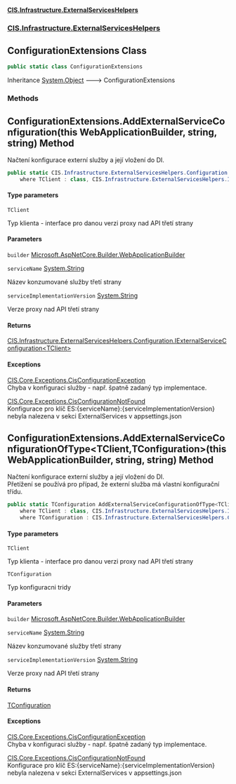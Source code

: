 #### [CIS.Infrastructure.ExternalServicesHelpers](index.md 'index')
### [CIS.Infrastructure.ExternalServicesHelpers](CIS.Infrastructure.ExternalServicesHelpers.md 'CIS.Infrastructure.ExternalServicesHelpers')

## ConfigurationExtensions Class

```csharp
public static class ConfigurationExtensions
```

Inheritance [System.Object](https://docs.microsoft.com/en-us/dotnet/api/System.Object 'System.Object') &#129106; ConfigurationExtensions
### Methods

<a name='CIS.Infrastructure.ExternalServicesHelpers.ConfigurationExtensions.AddExternalServiceConfiguration_TClient_(thisMicrosoft.AspNetCore.Builder.WebApplicationBuilder,string,string)'></a>

## ConfigurationExtensions.AddExternalServiceConfiguration<TClient>(this WebApplicationBuilder, string, string) Method

Načtení konfigurace externí služby a její vložení do DI.

```csharp
public static CIS.Infrastructure.ExternalServicesHelpers.Configuration.IExternalServiceConfiguration<TClient> AddExternalServiceConfiguration<TClient>(this Microsoft.AspNetCore.Builder.WebApplicationBuilder builder, string serviceName, string serviceImplementationVersion)
    where TClient : class, CIS.Infrastructure.ExternalServicesHelpers.IExternalServiceClient;
```
#### Type parameters

<a name='CIS.Infrastructure.ExternalServicesHelpers.ConfigurationExtensions.AddExternalServiceConfiguration_TClient_(thisMicrosoft.AspNetCore.Builder.WebApplicationBuilder,string,string).TClient'></a>

`TClient`

Typ klienta - interface pro danou verzi proxy nad API třetí strany
#### Parameters

<a name='CIS.Infrastructure.ExternalServicesHelpers.ConfigurationExtensions.AddExternalServiceConfiguration_TClient_(thisMicrosoft.AspNetCore.Builder.WebApplicationBuilder,string,string).builder'></a>

`builder` [Microsoft.AspNetCore.Builder.WebApplicationBuilder](https://docs.microsoft.com/en-us/dotnet/api/Microsoft.AspNetCore.Builder.WebApplicationBuilder 'Microsoft.AspNetCore.Builder.WebApplicationBuilder')

<a name='CIS.Infrastructure.ExternalServicesHelpers.ConfigurationExtensions.AddExternalServiceConfiguration_TClient_(thisMicrosoft.AspNetCore.Builder.WebApplicationBuilder,string,string).serviceName'></a>

`serviceName` [System.String](https://docs.microsoft.com/en-us/dotnet/api/System.String 'System.String')

Název konzumované služby třetí strany

<a name='CIS.Infrastructure.ExternalServicesHelpers.ConfigurationExtensions.AddExternalServiceConfiguration_TClient_(thisMicrosoft.AspNetCore.Builder.WebApplicationBuilder,string,string).serviceImplementationVersion'></a>

`serviceImplementationVersion` [System.String](https://docs.microsoft.com/en-us/dotnet/api/System.String 'System.String')

Verze proxy nad API třetí strany

#### Returns
[CIS.Infrastructure.ExternalServicesHelpers.Configuration.IExternalServiceConfiguration&lt;](CIS.Infrastructure.ExternalServicesHelpers.Configuration.IExternalServiceConfiguration_TClient_.md 'CIS.Infrastructure.ExternalServicesHelpers.Configuration.IExternalServiceConfiguration<TClient>')[TClient](CIS.Infrastructure.ExternalServicesHelpers.ConfigurationExtensions.md#CIS.Infrastructure.ExternalServicesHelpers.ConfigurationExtensions.AddExternalServiceConfiguration_TClient_(thisMicrosoft.AspNetCore.Builder.WebApplicationBuilder,string,string).TClient 'CIS.Infrastructure.ExternalServicesHelpers.ConfigurationExtensions.AddExternalServiceConfiguration<TClient>(this Microsoft.AspNetCore.Builder.WebApplicationBuilder, string, string).TClient')[&gt;](CIS.Infrastructure.ExternalServicesHelpers.Configuration.IExternalServiceConfiguration_TClient_.md 'CIS.Infrastructure.ExternalServicesHelpers.Configuration.IExternalServiceConfiguration<TClient>')

#### Exceptions

[CIS.Core.Exceptions.CisConfigurationException](https://docs.microsoft.com/en-us/dotnet/api/CIS.Core.Exceptions.CisConfigurationException 'CIS.Core.Exceptions.CisConfigurationException')  
Chyba v konfiguraci služby - např. špatně zadaný typ implementace.

[CIS.Core.Exceptions.CisConfigurationNotFound](https://docs.microsoft.com/en-us/dotnet/api/CIS.Core.Exceptions.CisConfigurationNotFound 'CIS.Core.Exceptions.CisConfigurationNotFound')  
Konfigurace pro klíč ES:{serviceName}:{serviceImplementationVersion} nebyla nalezena v sekci ExternalServices v appsettings.json

<a name='CIS.Infrastructure.ExternalServicesHelpers.ConfigurationExtensions.AddExternalServiceConfigurationOfType_TClient,TConfiguration_(thisMicrosoft.AspNetCore.Builder.WebApplicationBuilder,string,string)'></a>

## ConfigurationExtensions.AddExternalServiceConfigurationOfType<TClient,TConfiguration>(this WebApplicationBuilder, string, string) Method

Načtení konfigurace externí služby a její vložení do DI.  
Přetížení se používá pro případ, že externí služba má vlastní konfigurační třídu.

```csharp
public static TConfiguration AddExternalServiceConfigurationOfType<TClient,TConfiguration>(this Microsoft.AspNetCore.Builder.WebApplicationBuilder builder, string serviceName, string serviceImplementationVersion)
    where TClient : class, CIS.Infrastructure.ExternalServicesHelpers.IExternalServiceClient
    where TConfiguration : CIS.Infrastructure.ExternalServicesHelpers.Configuration.ExternalServiceConfiguration<TClient>;
```
#### Type parameters

<a name='CIS.Infrastructure.ExternalServicesHelpers.ConfigurationExtensions.AddExternalServiceConfigurationOfType_TClient,TConfiguration_(thisMicrosoft.AspNetCore.Builder.WebApplicationBuilder,string,string).TClient'></a>

`TClient`

Typ klienta - interface pro danou verzi proxy nad API třetí strany

<a name='CIS.Infrastructure.ExternalServicesHelpers.ConfigurationExtensions.AddExternalServiceConfigurationOfType_TClient,TConfiguration_(thisMicrosoft.AspNetCore.Builder.WebApplicationBuilder,string,string).TConfiguration'></a>

`TConfiguration`

Typ konfiguracni tridy
#### Parameters

<a name='CIS.Infrastructure.ExternalServicesHelpers.ConfigurationExtensions.AddExternalServiceConfigurationOfType_TClient,TConfiguration_(thisMicrosoft.AspNetCore.Builder.WebApplicationBuilder,string,string).builder'></a>

`builder` [Microsoft.AspNetCore.Builder.WebApplicationBuilder](https://docs.microsoft.com/en-us/dotnet/api/Microsoft.AspNetCore.Builder.WebApplicationBuilder 'Microsoft.AspNetCore.Builder.WebApplicationBuilder')

<a name='CIS.Infrastructure.ExternalServicesHelpers.ConfigurationExtensions.AddExternalServiceConfigurationOfType_TClient,TConfiguration_(thisMicrosoft.AspNetCore.Builder.WebApplicationBuilder,string,string).serviceName'></a>

`serviceName` [System.String](https://docs.microsoft.com/en-us/dotnet/api/System.String 'System.String')

Název konzumované služby třetí strany

<a name='CIS.Infrastructure.ExternalServicesHelpers.ConfigurationExtensions.AddExternalServiceConfigurationOfType_TClient,TConfiguration_(thisMicrosoft.AspNetCore.Builder.WebApplicationBuilder,string,string).serviceImplementationVersion'></a>

`serviceImplementationVersion` [System.String](https://docs.microsoft.com/en-us/dotnet/api/System.String 'System.String')

Verze proxy nad API třetí strany

#### Returns
[TConfiguration](CIS.Infrastructure.ExternalServicesHelpers.ConfigurationExtensions.md#CIS.Infrastructure.ExternalServicesHelpers.ConfigurationExtensions.AddExternalServiceConfigurationOfType_TClient,TConfiguration_(thisMicrosoft.AspNetCore.Builder.WebApplicationBuilder,string,string).TConfiguration 'CIS.Infrastructure.ExternalServicesHelpers.ConfigurationExtensions.AddExternalServiceConfigurationOfType<TClient,TConfiguration>(this Microsoft.AspNetCore.Builder.WebApplicationBuilder, string, string).TConfiguration')

#### Exceptions

[CIS.Core.Exceptions.CisConfigurationException](https://docs.microsoft.com/en-us/dotnet/api/CIS.Core.Exceptions.CisConfigurationException 'CIS.Core.Exceptions.CisConfigurationException')  
Chyba v konfiguraci služby - např. špatně zadaný typ implementace.

[CIS.Core.Exceptions.CisConfigurationNotFound](https://docs.microsoft.com/en-us/dotnet/api/CIS.Core.Exceptions.CisConfigurationNotFound 'CIS.Core.Exceptions.CisConfigurationNotFound')  
Konfigurace pro klíč ES:{serviceName}:{serviceImplementationVersion} nebyla nalezena v sekci ExternalServices v appsettings.json